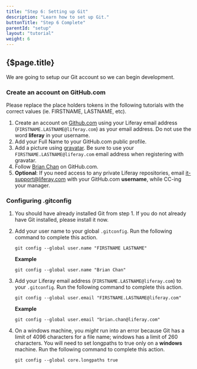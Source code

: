 ```yaml
---
title: "Step 6: Setting up Git"
description: "Learn how to set up Git."
buttonTitle: "Step 6 Complete"
parentId: "setup"
layout: "tutorial"
weight: 6
---
```


## {$page.title}

We are going to setup our Git account so we can begin development.

### Create an account on GitHub.com

Please replace the place holders tokens in the following tutorials with the correct values (ie. FIRSTNAME, LASTNAME, etc).

1. Create an account on [Github.com](https://github.com) using your Liferay email address (```FIRSTNAME.LASTNAME@liferay.com```) as your email address. Do not use the word **liferay** in your username.
2. Add your Full Name to your GitHub.com public profile.
3. Add a picture using [gravatar](https://en.gravatar.com). Be sure to use your ```FIRSTNAME.LASTNAME@liferay.com``` email address when registering with gravatar.
4. Follow [Brian Chan](https://github.com/brianchandotcom) on GitHub.com.
5. **Optional**: If you need access to any private Liferay repositories, email [it-support@liferay.com](it-support@liferay.com) with your GitHub.com **username**, while CC-ing your manager.

### Configuring .gitconfig

1. You should have already installed Git from step 1. If you do not already have Git installed, please install it now.
2. Add your user name to your global ```.gitconfig```. Run the following command to complete this action.
    ```shell
    git config --global user.name "FIRSTNAME LASTNAME"
    ```

    **Example**

    ```shell
    git config --global user.name "Brian Chan"
    ```
3. Add your Liferay email address (```FIRSTNAME.LASTNAME@liferay.com```) to your ```.gitconfig```. Run the following command to complete this action.
    ```shell
    git config --global user.email "FIRSTNAME.LASTNAME@liferay.com"
    ```
    **Example**
    ```shell
    git config --global user.email "brian.chan@liferay.com"
    ```
4. On a windows machine, you *might* run into an error because Git has a limit of 4096 characters for a file name; windows has a limit of 260 characters. You will need to set longpaths to true only on a **windows** machine. Run the following command to complete this action.
    ```shell
    git config --global core.longpaths true
    ```